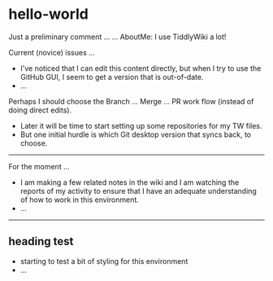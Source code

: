 # hello-world
Just a preliminary comment ... 
... AboutMe:  I use TiddlyWiki a lot!

Current (novice) issues ...
* I've noticed that I can edit this content directly, but when I try to use the GitHub GUI, I seem to get a version that is out-of-date.
* ...

Perhaps I should choose the Branch ... Merge ... PR work flow (instead of doing direct edits).

* Later it will be time to start setting up some repositories for my TW files.
* But one initial hurdle is which Git desktop version that syncs back, to choose.

<hr>

For the moment ...

* I am making a few related notes in the wiki and I am watching the reports of my activity to ensure that I have an adequate understanding of how to work in this environment.
* ...

<hr>
<h2> heading test </h2>

* starting to test a bit of styling for this environment
* ...
